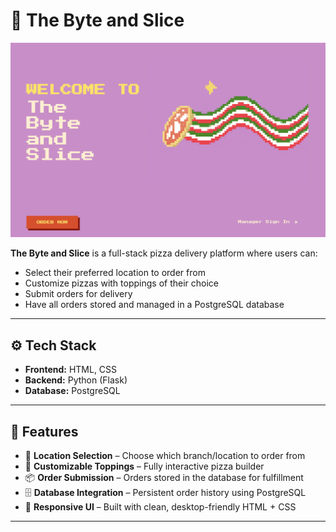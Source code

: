# 🍕 The Byte and Slice

<img src="./byte-homepage.png" alt="App Screenshot" width="600"/>

**The Byte and Slice** is a full-stack pizza delivery platform where users can:
- Select their preferred location to order from
- Customize pizzas with toppings of their choice
- Submit orders for delivery
- Have all orders stored and managed in a PostgreSQL database

---

## ⚙️ Tech Stack

- **Frontend:** HTML, CSS  
- **Backend:** Python (Flask)  
- **Database:** PostgreSQL  

---

## 🚀 Features

- 📍 **Location Selection** – Choose which branch/location to order from  
- 🍕 **Customizable Toppings** – Fully interactive pizza builder  
- 📦 **Order Submission** – Orders stored in the database for fulfillment  
- 🗄️ **Database Integration** – Persistent order history using PostgreSQL  
- 🎨 **Responsive UI** – Built with clean, desktop-friendly HTML + CSS  

---
